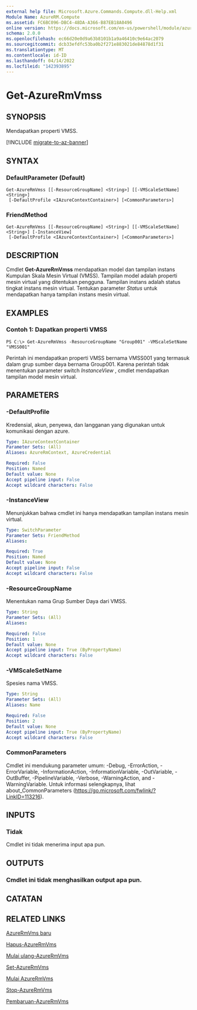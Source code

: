```yaml
---
external help file: Microsoft.Azure.Commands.Compute.dll-Help.xml
Module Name: AzureRM.Compute
ms.assetid: FC6BC096-DBC4-48DA-A366-B87EB18A0496
online version: https://docs.microsoft.com/en-us/powershell/module/azurerm.compute/get-azurermvmss
schema: 2.0.0
ms.openlocfilehash: ec66d20e0d9a63b8101b1a9a46410c9e64ac2079
ms.sourcegitcommit: dcb33efdfc53ba0b2f271e883021de84878d1f31
ms.translationtype: MT
ms.contentlocale: id-ID
ms.lasthandoff: 04/14/2022
ms.locfileid: "142393895"
---
```

# Get-AzureRmVmss

## SYNOPSIS
Mendapatkan properti VMSS.

[!INCLUDE [migrate-to-az-banner](../../includes/migrate-to-az-banner.md)]

## SYNTAX

### DefaultParameter (Default)
```
Get-AzureRmVmss [[-ResourceGroupName] <String>] [[-VMScaleSetName] <String>]
 [-DefaultProfile <IAzureContextContainer>] [<CommonParameters>]
```

### FriendMethod
```
Get-AzureRmVmss [[-ResourceGroupName] <String>] [[-VMScaleSetName] <String>] [-InstanceView]
 [-DefaultProfile <IAzureContextContainer>] [<CommonParameters>]
```

## DESCRIPTION
Cmdlet **Get-AzureRmVmss** mendapatkan model dan tampilan instans Kumpulan Skala Mesin Virtual (VMSS).
Tampilan model adalah properti mesin virtual yang ditentukan pengguna.
Tampilan instans adalah status tingkat instans mesin virtual.
Tentukan parameter *Status* untuk mendapatkan hanya tampilan instans mesin virtual.

## EXAMPLES

### Contoh 1: Dapatkan properti VMSS
```
PS C:\> Get-AzureRmVmss -ResourceGroupName "Group001" -VMScaleSetName "VMSS001"
```

Perintah ini mendapatkan properti VMSS bernama VMSS001 yang termasuk dalam grup sumber daya bernama Group001.
Karena perintah tidak menentukan parameter switch *InstanceView* , cmdlet mendapatkan tampilan model mesin virtual.

## PARAMETERS

### -DefaultProfile
Kredensial, akun, penyewa, dan langganan yang digunakan untuk komunikasi dengan azure.

```yaml
Type: IAzureContextContainer
Parameter Sets: (All)
Aliases: AzureRmContext, AzureCredential

Required: False
Position: Named
Default value: None
Accept pipeline input: False
Accept wildcard characters: False
```

### -InstanceView
Menunjukkan bahwa cmdlet ini hanya mendapatkan tampilan instans mesin virtual.

```yaml
Type: SwitchParameter
Parameter Sets: FriendMethod
Aliases: 

Required: True
Position: Named
Default value: None
Accept pipeline input: False
Accept wildcard characters: False
```

### -ResourceGroupName
Menentukan nama Grup Sumber Daya dari VMSS.

```yaml
Type: String
Parameter Sets: (All)
Aliases: 

Required: False
Position: 1
Default value: None
Accept pipeline input: True (ByPropertyName)
Accept wildcard characters: False
```

### -VMScaleSetName
Spesies nama VMSS.

```yaml
Type: String
Parameter Sets: (All)
Aliases: Name

Required: False
Position: 2
Default value: None
Accept pipeline input: True (ByPropertyName)
Accept wildcard characters: False
```

### CommonParameters
Cmdlet ini mendukung parameter umum: -Debug, -ErrorAction, -ErrorVariable, -InformationAction, -InformationVariable, -OutVariable, -OutBuffer, -PipelineVariable, -Verbose, -WarningAction, and -WarningVariable. Untuk informasi selengkapnya, lihat about_CommonParameters (https://go.microsoft.com/fwlink/?LinkID=113216).

## INPUTS

### Tidak
Cmdlet ini tidak menerima input apa pun.

## OUTPUTS

### Cmdlet ini tidak menghasilkan output apa pun.

## CATATAN

## RELATED LINKS

[AzureRmVms baru](./New-AzureRmVmss.md)

[Hapus-AzureRmVms](./Remove-AzureRmVmss.md)

[Mulai ulang-AzureRmVms](./Restart-AzureRmVmss.md)

[Set-AzureRmVms](./Set-AzureRmVmss.md)

[Mulai AzureRmVms](./Start-AzureRmVmss.md)

[Stop-AzureRmVms](./Stop-AzureRmVmss.md)

[Pembaruan-AzureRmVms](./Update-AzureRmVmss.md)


